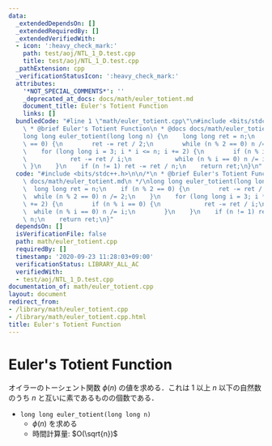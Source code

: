 ```yaml
---
data:
  _extendedDependsOn: []
  _extendedRequiredBy: []
  _extendedVerifiedWith:
  - icon: ':heavy_check_mark:'
    path: test/aoj/NTL_1_D.test.cpp
    title: test/aoj/NTL_1_D.test.cpp
  _pathExtension: cpp
  _verificationStatusIcon: ':heavy_check_mark:'
  attributes:
    '*NOT_SPECIAL_COMMENTS*': ''
    _deprecated_at_docs: docs/math/euler_totient.md
    document_title: Euler's Totient Function
    links: []
  bundledCode: "#line 1 \"math/euler_totient.cpp\"\n#include <bits/stdc++.h>\n\n/*\n\
    \ * @brief Euler's Totient Function\n * @docs docs/math/euler_totient.md\n */\n\
    long long euler_totient(long long n) {\n    long long ret = n;\n    if (n % 2\
    \ == 0) {\n        ret -= ret / 2;\n        while (n % 2 == 0) n /= 2;\n    }\n\
    \    for (long long i = 3; i * i <= n; i += 2) {\n        if (n % i == 0) {\n\
    \            ret -= ret / i;\n            while (n % i == 0) n /= i;\n       \
    \ }\n    }\n    if (n != 1) ret -= ret / n;\n    return ret;\n}\n"
  code: "#include <bits/stdc++.h>\n\n/*\n * @brief Euler's Totient Function\n * @docs\
    \ docs/math/euler_totient.md\n */\nlong long euler_totient(long long n) {\n  \
    \  long long ret = n;\n    if (n % 2 == 0) {\n        ret -= ret / 2;\n      \
    \  while (n % 2 == 0) n /= 2;\n    }\n    for (long long i = 3; i * i <= n; i\
    \ += 2) {\n        if (n % i == 0) {\n            ret -= ret / i;\n          \
    \  while (n % i == 0) n /= i;\n        }\n    }\n    if (n != 1) ret -= ret /\
    \ n;\n    return ret;\n}"
  dependsOn: []
  isVerificationFile: false
  path: math/euler_totient.cpp
  requiredBy: []
  timestamp: '2020-09-23 11:28:03+09:00'
  verificationStatus: LIBRARY_ALL_AC
  verifiedWith:
  - test/aoj/NTL_1_D.test.cpp
documentation_of: math/euler_totient.cpp
layout: document
redirect_from:
- /library/math/euler_totient.cpp
- /library/math/euler_totient.cpp.html
title: Euler's Totient Function
---
```

# Euler's Totient Function

オイラーのトーシェント関数 $\phi(n)$ の値を求める．これは $1$ 以上 $n$ 以下の自然数のうち $n$ と互いに素であるものの個数である．

- `long long euler_totient(long long n)`
    - $\phi(n)$ を求める
    - 時間計算量: $O(\sqrt{n})$